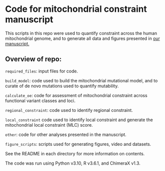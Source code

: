# Code for mitochondrial constraint manuscript

This scripts in this repo were used to quantify constraint across the human mitochondrial genome, and to generate all data and figures presented in [our manuscript.](<https://www.biorxiv.org/content/10.1101/2022.12.16.520778v2>)

## Overview of repo:

`required_files`: input files for code.

`build_model`: code used to build the mitochondrial mutational model, and to curate of de novo mutations used to quantify mutability.

`calculate_oe`: code for assessment of mitochondrial constraint across functional variant classes and loci. 

`regional_constraint`: code used to identify regional constraint.

`local_constraint` code used to identify local constraint and generate the mitochondrial local constraint (MLC) score.

`other`: code for other analyses presented in the manuscript.

`figure_scripts`: scripts used for generating figures, video and datasets.


See the README in each directory for more information on contents.

The code was run using Python v3.10, R v3.6.1, and ChimeraX v1.3.
